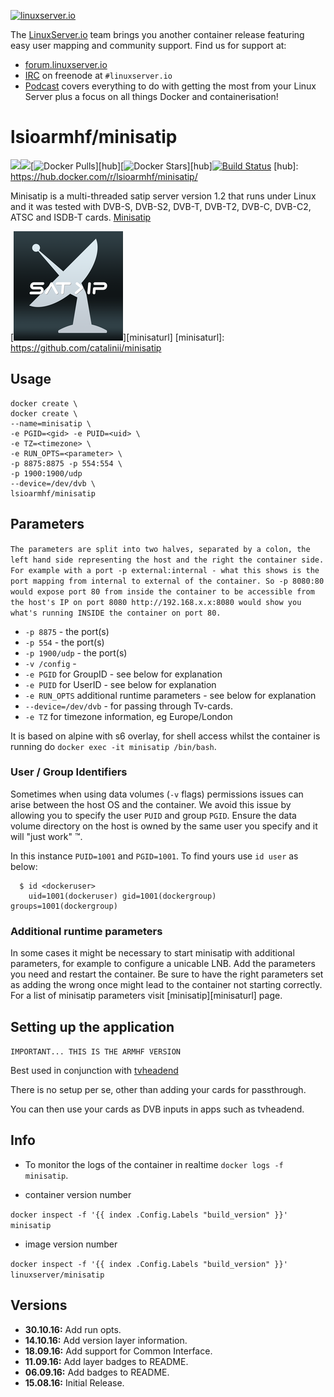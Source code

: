 [linuxserverurl]: https://linuxserver.io
[forumurl]: https://forum.linuxserver.io
[ircurl]: https://www.linuxserver.io/irc/
[podcasturl]: https://www.linuxserver.io/podcast/

[![linuxserver.io](https://raw.githubusercontent.com/linuxserver/docker-templates/master/linuxserver.io/img/linuxserver_medium.png)][linuxserverurl]

The [LinuxServer.io][linuxserverurl] team brings you another container release featuring easy user mapping and community support. Find us for support at:
* [forum.linuxserver.io][forumurl]
* [IRC][ircurl] on freenode at `#linuxserver.io`
* [Podcast][podcasturl] covers everything to do with getting the most from your Linux Server plus a focus on all things Docker and containerisation!

# lsioarmhf/minisatip
[![](https://images.microbadger.com/badges/version/lsioarmhf/minisatip.svg)](https://microbadger.com/images/lsioarmhf/minisatip "Get your own version badge on microbadger.com")[![](https://images.microbadger.com/badges/image/lsioarmhf/minisatip.svg)](http://microbadger.com/images/lsioarmhf/minisatip "Get your own image badge on microbadger.com")[![Docker Pulls](https://img.shields.io/docker/pulls/lsioarmhf/minisatip.svg)][hub][![Docker Stars](https://img.shields.io/docker/stars/lsioarmhf/minisatip.svg)][hub][![Build Status](http://jenkins.linuxserver.io:8080/buildStatus/icon?job=Dockers/LinuxServer.io-armhf/lsioarmhf-minisatip)](http://jenkins.linuxserver.io:8080/job/Dockers/job/LinuxServer.io-armhf/job/lsioarmhf-minisatip/)
[hub]: https://hub.docker.com/r/lsioarmhf/minisatip/

Minisatip is a multi-threaded satip server version 1.2 that runs under Linux and it was tested with DVB-S, DVB-S2, DVB-T, DVB-T2, DVB-C, DVB-C2, ATSC and ISDB-T cards. [Minisatip](https://github.com/catalinii/minisatip)

[![minisatip](https://raw.githubusercontent.com/linuxserver/docker-templates/master/linuxserver.io/img/minisatip-icon.png)][minisaturl]
[minisaturl]: https://github.com/catalinii/minisatip

## Usage

```
docker create \
docker create \
--name=minisatip \
-e PGID=<gid> -e PUID=<uid> \
-e TZ=<timezone> \
-e RUN_OPTS=<parameter> \
-p 8875:8875 -p 554:554 \
-p 1900:1900/udp
--device=/dev/dvb \
lsioarmhf/minisatip

```

## Parameters

`The parameters are split into two halves, separated by a colon, the left hand side representing the host and the right the container side. 
For example with a port -p external:internal - what this shows is the port mapping from internal to external of the container.
So -p 8080:80 would expose port 80 from inside the container to be accessible from the host's IP on port 8080
http://192.168.x.x:8080 would show you what's running INSIDE the container on port 80.`


* `-p 8875` - the port(s)
* `-p 554` - the port(s)
* `-p 1900/udp` - the port(s)
* `-v /config` -
* `-e PGID` for GroupID - see below for explanation
* `-e PUID` for UserID - see below for explanation
* `-e RUN_OPTS` additional runtime parameters - see below for explanation
* `--device=/dev/dvb` - for passing through Tv-cards.
* `-e TZ` for timezone information, eg Europe/London

It is based on alpine with s6 overlay, for shell access whilst the container is running do `docker exec -it minisatip /bin/bash`.

### User / Group Identifiers

Sometimes when using data volumes (`-v` flags) permissions issues can arise between the host OS and the container. We avoid this issue by allowing you to specify the user `PUID` and group `PGID`. Ensure the data volume directory on the host is owned by the same user you specify and it will "just work" ™.

In this instance `PUID=1001` and `PGID=1001`. To find yours use `id user` as below:

```
  $ id <dockeruser>
    uid=1001(dockeruser) gid=1001(dockergroup) groups=1001(dockergroup)
```

### Additional runtime parameters

In some cases it might be necessary to start minisatip with additional parameters, for example to configure a unicable LNB. Add the parameters you need and restart the container. Be sure to have the right parameters set as adding the wrong once might lead to the container not starting correctly.
For a list of minisatip parameters visit [minisatip][minisaturl] page.

## Setting up the application
`IMPORTANT... THIS IS THE ARMHF VERSION`

Best used in conjunction with [tvheadend](https://github.com/linuxserver/docker-tvheadend)

There is no setup per se, other than adding your cards for passthrough. 

You can then use your cards as DVB inputs in apps such as tvheadend.

## Info

* To monitor the logs of the container in realtime `docker logs -f minisatip`.

* container version number 

`docker inspect -f '{{ index .Config.Labels "build_version" }}' minisatip`

* image version number

`docker inspect -f '{{ index .Config.Labels "build_version" }}' linuxserver/minisatip`

## Versions

+ **30.10.16:** Add run opts.
+ **14.10.16:** Add version layer information.
+ **18.09.16:** Add support for Common Interface.
+ **11.09.16:** Add layer badges to README.
+ **06.09.16:** Add badges to README.
+ **15.08.16:** Initial Release.
